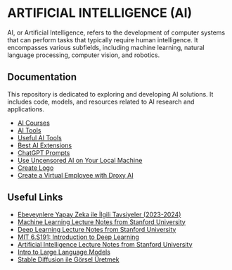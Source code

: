 # ARTIFICIAL INTELLIGENCE (AI)

AI, or Artificial Intelligence, refers to the development of computer systems that can perform tasks that typically require human intelligence. It encompasses various subfields, including machine learning, natural language processing, computer vision, and robotics.

## Documentation

This repository is dedicated to exploring and developing AI solutions. It includes code, models, and resources related to AI research and applications.

- [AI Courses](./ai.courses.md)
- [AI Tools](./ai.tools.md)
- [Useful AI Tools](./useful.ai.tools.md)
- [Best AI Extensions](./extensions.md)
- [ChatGPT Prompts](./chatgpt.prompts.md)
- [Use Uncensored AI on Your Local Machine](./uncensored.ai.md)
- [Create Logo](./create.logo.md)
- [Create a Virtual Employee with Droxy AI](./create.virtual.employee.with.droxy.md)

## Useful Links

- [Ebeveynlere Yapay Zeka ile İlgili Tavsiyeler (2023-2024)](https://cbddo.gov.tr/arastirma-raporlari/)
- [Machine Learning Lecture Notes from Stanford University](https://github.com/afshinea/stanford-cs-229-machine-learning/tree/master)
- [Deep Learning Lecture Notes from Stanford University](https://github.com/afshinea/stanford-cs-230-deep-learning)
- [MIT 6.S191: Introduction to Deep Learning](https://www.youtube.com/watch?v=ErnWZxJovaM&list=PLtBw6njQRU-rwp5__7C0oIVt26ZgjG9NI&t=29s)
- [Artificial Intelligence Lecture Notes from Stanford University](https://github.com/afshinea/stanford-cs-221-artificial-intelligence)
- [Intro to Large Language Models](https://www.youtube.com/watch?v=zjkBMFhNj_g)
- [Stable Diffusion ile Görsel Üretmek](https://www.youtube.com/watch?v=DcwH_95F_pU)
